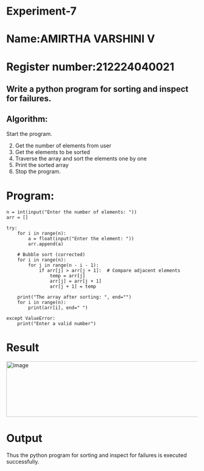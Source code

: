 # Experiment-7
# Name:AMIRTHA VARSHINI V
# Register number:212224040021
## Write a python program for sorting and inspect for failures. 
## Algorithm:

Start the program.

2. Get the number of elements from user
3. Get the elements to be sorted
4. Traverse the array and sort the elements one by one
5. Print the sorted array
6. Stop the program. 
# Program:
```
n = int(input("Enter the number of elements: "))
arr = []

try:
    for i in range(n):
        a = float(input("Enter the element: "))
        arr.append(a)

    # Bubble sort (corrected)
    for i in range(n):
        for j in range(n - i - 1):
            if arr[j] > arr[j + 1]:  # Compare adjacent elements
                temp = arr[j]
                arr[j] = arr[j + 1]
                arr[j + 1] = temp

    print("The array after sorting: ", end="")
    for i in range(n):
        print(arr[i], end=" ")

except ValueError:
    print("Enter a valid number")
```
# Result
<img width="529" height="147" alt="image" src="https://github.com/user-attachments/assets/55aeae7e-d71a-4302-be23-4701feed9e3a" />

# Output
Thus the python program for sorting and inspect for failures is executed successfully.
